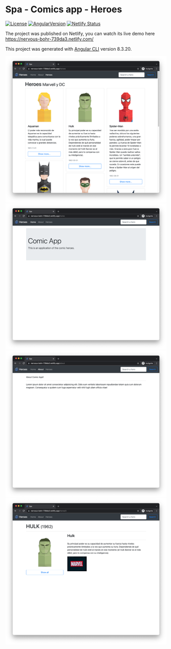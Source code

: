 # Spa - Comics app - Heroes

[![License](http://img.shields.io/:license-mit-blue.svg)](https://github.com/lytves/vue-basic-authentication-example/blob/master/LICENSE)
[![AngularVersion](https://img.shields.io/badge/Angular-8.3.21-red)](https://img.shields.io/badge/Angular-8.3.21-red)
[![Netlify Status](https://api.netlify.com/api/v1/badges/917678b7-7229-490d-aa7a-3f92cb6a67bd/deploy-status)](https://app.netlify.com/sites/nervous-bohr-739da3/deploys)

The project was published on Netlify, you can watch its live demo here https://nervous-bohr-739da3.netlify.com/

This project was generated with [Angular CLI](https://github.com/angular/angular-cli) version 8.3.20.

![](img/3.png)
![](img/1.png)
![](img/2.png)
![](img/4.png)
